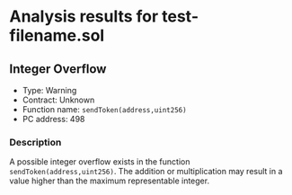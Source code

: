 # Analysis results for test-filename.sol

## Integer Overflow 

- Type: Warning
- Contract: Unknown
- Function name: `sendToken(address,uint256)`
- PC address: 498

### Description

A possible integer overflow exists in the function `sendToken(address,uint256)`.
The addition or multiplication may result in a value higher than the maximum representable integer.
